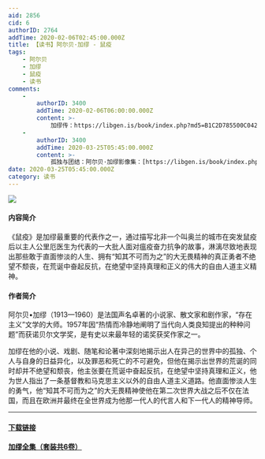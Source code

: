 ```yaml
---
aid: 2856
cid: 6
authorID: 2764
addTime: 2020-02-06T02:45:00.000Z
title: 【读书】阿尔贝·加缪 - 鼠疫
tags:
    - 阿尔贝
    - 加缪
    - 鼠疫
    - 读书
comments:
    -
        authorID: 3400
        addTime: 2020-02-06T06:00:00.000Z
        content: >-
            加缪传：https://libgen.is/book/index.php?md5=B1C2D785500C0424A079BFCD13FA2FB4
    -
        authorID: 3400
        addTime: 2020-03-25T05:45:00.000Z
        content: >-
            孤独与团结：阿尔贝·加缪影像集：[https://libgen.is/book/index.php?md5=06154A4B60D55ACE8A4EFF2DE2FA387C](https://libgen.is/book/index.php?md5=06154A4B60D55ACE8A4EFF2DE2FA387C)
date: 2020-03-25T05:45:00.000Z
category: 读书
---
```


![](https://telegra.ph/file/f187ef74daa8dfb60cfa9.png)

#### [](#%E5%86%85%E5%AE%B9%E7%AE%80%E4%BB%8B)内容简介

《鼠疫》是加缪最重要的代表作之一，通过描写北非一个叫奥兰的城市在突发鼠疫后以主人公里厄医生为代表的一大批人面对瘟疫奋力抗争的故事，淋漓尽致地表现出那些敢于直面惨淡的人生、拥有“知其不可而为之”的大无畏精神的真正勇者不绝望不颓丧，在荒诞中奋起反抗，在绝望中坚持真理和正义的伟大的自由人道主义精神。

#### [](#%E4%BD%9C%E8%80%85%E7%AE%80%E4%BB%8B)作者简介

阿尔贝•加缪（1913—1960）是法国声名卓著的小说家、散文家和剧作家，“存在主义”文学的大师。1957年因“热情而冷静地阐明了当代向人类良知提出的种种问题”而获诺贝尔文学奖，是有史以来最年轻的诺奖获奖作家之一。

加缪在他的小说、戏剧、随笔和论著中深刻地揭示出人在异己的世界中的孤独、个人与自身的日益异化，以及罪恶和死亡的不可避免，但他在揭示出世界的荒诞的同时却并不绝望和颓丧，他主张要在荒诞中奋起反抗，在绝望中坚持真理和正义，他为世人指出了一条基督教和马克思主义以外的自由人道主义道路。他直面惨淡人生的勇气，他“知其不可而为之”的大无畏精神使他在第二次世界大战之后不仅在法国，而且在欧洲并最终在全世界成为他那一代人的代言人和下一代人的精神导师。

* * *

#### [](#%E4%B8%8B%E8%BD%BD%E9%93%BE%E6%8E%A5)[下载链接](https://b-ok.cc/book/5346309/3e1f3d)

#### [](#%E5%8A%A0%E7%BC%AA%E5%85%A8%E9%9B%86-%E5%A5%97%E8%A3%85%E5%85%B16%E5%8D%B7)[加缪全集（套装共6卷）](https://b-ok.cc/book/5298008/638172)
